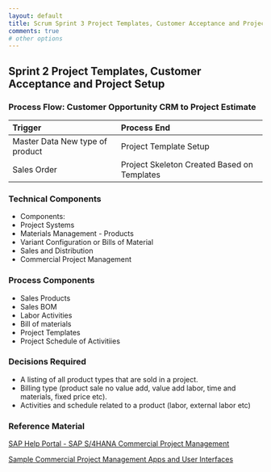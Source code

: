 ```yaml
---
layout: default
title: Scrum Sprint 3 Project Templates, Customer Acceptance and Project Setup
comments: true
# other options
---
```

## Sprint 2 Project Templates, Customer Acceptance and Project Setup

### Process Flow: Customer Opportunity CRM to Project Estimate

|Trigger                                         | Process End                                              | 
|:-----------------------------------------------|:---------------------------------------------------------|
|Master Data New type of product                 |Project Template Setup                                    |
|Sales Order                                     |Project Skeleton Created Based on Templates               |

### Technical Components
- Components:
 - Project Systems
 - Materials Management - Products
 - Variant Configuration or Bills of Material
 - Sales and Distribution
 - Commercial Project Management

### Process Components
- Sales Products
- Sales BOM
- Labor Activities
- Bill of materials
- Project Templates
- Project Schedule of Activitiies

### Decisions Required

- A listing of all product types that are sold in a project.
- Billing type (product sale no value add, value add labor, time and materials, fixed price etc).
- Activities and schedule related to a product (labor, external labor etc)




### Reference Material

[SAP Help Portal - SAP S/4HANA Commercial Project Management](https://help.sap.com/viewer/0cb2ca60abdd42978337e0622f1c211f/1610%20002/en-US)

[Sample Commercial Project Management Apps and User Interfaces](https://rkgtj3.axshare.com/#g=2&p=launch_pad)
